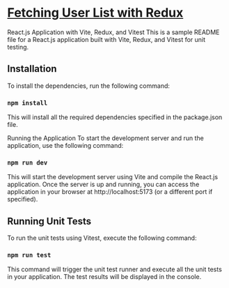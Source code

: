 #  [Fetching User List with Redux](https://users-fetching-redux.netlify.app/)
React.js Application with Vite, Redux, and Vitest
This is a sample README file for a React.js application built with Vite, Redux, and Vitest for unit testing.

## Installation
To install the dependencies, run the following command:


### `npm install`
This will install all the required dependencies specified in the package.json file.

Running the Application
To start the development server and run the application, use the following command:


### `npm run dev`
This will start the development server using Vite and compile the React.js application. Once the server is up and running, you can access the application in your browser at http://localhost:5173 (or a different port if specified).

## Running Unit Tests
To run the unit tests using Vitest, execute the following command:

### `npm run test`
This command will trigger the unit test runner and execute all the unit tests in your application. The test results will be displayed in the console.
